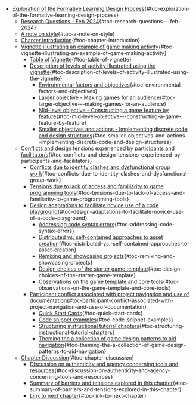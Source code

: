 -   [Exploration of the Formative Learning Design
    Process](#exploration-of-the-formative-learning-design-process){#toc-exploration-of-the-formative-learning-design-process}
    -   [Research Questions - Feb
        2024](#research-questions---feb-2024){#toc-research-questions---feb-2024}
    -   [A note on style](#a-note-on-style){#toc-a-note-on-style}
    -   [Chapter
        Introduction](#chapter-introduction){#toc-chapter-introduction}
    -   [Vignette illustrating an example of game making
        activity](#vignette-illustrating-an-example-of-game-making-activity){#toc-vignette-illustrating-an-example-of-game-making-activity}
        -   [Table of
            Vignette](#table-of-vignette){#toc-table-of-vignette}
        -   [Description of levels of activity illustrated using the
            vignette](#description-of-levels-of-activity-illustrated-using-the-vignette){#toc-description-of-levels-of-activity-illustrated-using-the-vignette}
            -   [Environmental factors and
                objectives](#environmental-factors-and-objectives){#toc-environmental-factors-and-objectives}
            -   [Larger objective - Making games for an
                audience](#larger-objective---making-games-for-an-audience){#toc-larger-objective---making-games-for-an-audience}
            -   [Mid-level objective - Constructing a game feature by
                feature](#mid-level-objective---constructing-a-game-feature-by-feature){#toc-mid-level-objective---constructing-a-game-feature-by-feature}
            -   [Smaller objectives and actions - Implementing discrete
                code and design
                structures](#smaller-objectives-and-actions---implementing-discrete-code-and-design-structures){#toc-smaller-objectives-and-actions---implementing-discrete-code-and-design-structures}
    -   [Conflicts and design tensions experienced by participants and
        facilitator/s](#conflicts-and-design-tensions-experienced-by-participants-and-facilitators){#toc-conflicts-and-design-tensions-experienced-by-participants-and-facilitators}
        -   [Conflicts due to identity clashes and dysfunctional group
            work](#conflicts-due-to-identity-clashes-and-dysfunctional-group-work){#toc-conflicts-due-to-identity-clashes-and-dysfunctional-group-work}
        -   [Tensions due to lack of access and familiarity to game
            programming
            tools](#tensions-due-to-lack-of-access-and-familiarity-to-game-programming-tools){#toc-tensions-due-to-lack-of-access-and-familiarity-to-game-programming-tools}
        -   [Design adaptations to facilitate novice use of a code
            playground](#design-adaptations-to-facilitate-novice-use-of-a-code-playground){#toc-design-adaptations-to-facilitate-novice-use-of-a-code-playground}
            -   [Addressing code syntax
                errors](#addressing-code-syntax-errors){#toc-addressing-code-syntax-errors}
            -   [Distributed vs. self-contained approaches to asset
                creation](#distributed-vs.-self-contained-approaches-to-asset-creation){#toc-distributed-vs.-self-contained-approaches-to-asset-creation}
            -   [Remixing and showcasing
                projects](#remixing-and-showcasing-projects){#toc-remixing-and-showcasing-projects}
            -   [Design choices of the starter game
                template](#design-choices-of-the-starter-game-template){#toc-design-choices-of-the-starter-game-template}
            -   [Observations on the game template and core
                tools](#observations-on-the-game-template-and-core-tools){#toc-observations-on-the-game-template-and-core-tools}
        -   [Participant conflict associated with project navigation and
            use of
            documentation](#participant-conflict-associated-with-project-navigation-and-use-of-documentation){#toc-participant-conflict-associated-with-project-navigation-and-use-of-documentation}
            -   [Quick Start
                Cards](#quick-start-cards){#toc-quick-start-cards}
            -   [Code snippet
                examples](#code-snippet-examples){#toc-code-snippet-examples}
            -   [Structuring instructional tutorial
                chapters](#structuring-instructional-tutorial-chapters){#toc-structuring-instructional-tutorial-chapters}
            -   [Theming the a collection of game design patterns to aid
                navigation](#theming-the-a-collection-of-game-design-patterns-to-aid-navigation){#toc-theming-the-a-collection-of-game-design-patterns-to-aid-navigation}
    -   [Chapter
        Discussion](#chapter-discussion){#toc-chapter-discussion}
        -   [Discussion on authenticity and agency concerning tools and
            resources](#discussion-on-authenticity-and-agency-concerning-tools-and-resources){#toc-discussion-on-authenticity-and-agency-concerning-tools-and-resources}
        -   [Summary of barriers and tensions explored in this
            chapter](#summary-of-barriers-and-tensions-explored-in-this-chapter){#toc-summary-of-barriers-and-tensions-explored-in-this-chapter}
        -   [Link to next
            chapter](#link-to-next-chapter){#toc-link-to-next-chapter}

